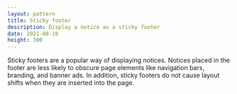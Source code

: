 ```yaml
---
layout: pattern
title: Sticky footer
description: Display a notice as a sticky footer
date: 2021-08-10
height: 300
---
```


Sticky footers are a popular way of displaying notices. Notices placed in the
footer are less likely to obscure page elements like navigation bars, branding,
and banner ads. In addition, sticky footers do not cause layout shifts when they
are inserted into the page.
